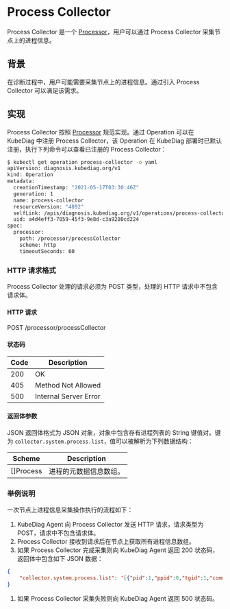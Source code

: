 # Process Collector

Process Collector 是一个 [Processor](../design/processor.md)，用户可以通过 Process Collector 采集节点上的进程信息。

## 背景

在诊断过程中，用户可能需要采集节点上的进程信息。通过引入 Process Collector 可以满足该需求。

## 实现

Process Collector 按照 [Processor](../design/processor.md) 规范实现。通过 Operation 可以在 KubeDiag 中注册 Process Collector，该 Operation 在 KubeDiag 部署时已默认注册，执行下列命令可以查看已注册的 Process Collector：

```bash
$ kubectl get operation process-collector -o yaml
apiVersion: diagnosis.kubediag.org/v1
kind: Operation
metadata:
  creationTimestamp: "2021-05-17T03:30:46Z"
  generation: 1
  name: process-collector
  resourceVersion: "4892"
  selfLink: /apis/diagnosis.kubediag.org/v1/operations/process-collector
  uid: a4d4eff3-7059-45f3-9e8d-c3a9280cd224
spec:
  processor:
    path: /processor/processCollector
    scheme: http
    timeoutSeconds: 60
```

### HTTP 请求格式

Process Collector 处理的请求必须为 POST 类型，处理的 HTTP 请求中不包含请求体。

#### HTTP 请求

POST /processor/processCollector

#### 状态码

| Code | Description |
|-|-|
| 200 | OK |
| 405 | Method Not Allowed |
| 500 | Internal Server Error |

#### 返回体参数

JSON 返回体格式为 JSON 对象，对象中包含存有进程列表的 String 键值对。键为 `collector.system.process.list`，值可以被解析为下列数据结构：

| Scheme | Description |
|-|-|
| []Process | 进程的元数据信息数组。 |

### 举例说明

一次节点上进程信息采集操作执行的流程如下：

1. KubeDiag Agent 向 Process Collector 发送 HTTP 请求，请求类型为 POST，请求中不包含请求体。
1. Process Collector 接收到请求后在节点上获取所有进程信息数组。
1. 如果 Process Collector 完成采集则向 KubeDiag Agent 返回 200 状态码，返回体中包含如下 JSON 数据：

```json
{
    "collector.system.process.list": '[{"pid":1,"ppid":0,"tgid":1,"command":["/sbin/init","splash"],"status":"S","createTime":"2021-06-02T01:35:50Z","cpuPercent":1.7139181742323948,"nice":20,"memoryInfo":{"rss":10752000,"vms":165097472,"hwm":0,"data":0,"stack":0,"locked":0,"swap":0}},......]'
}
```

1. 如果 Process Collector 采集失败则向 KubeDiag Agent 返回 500 状态码。
